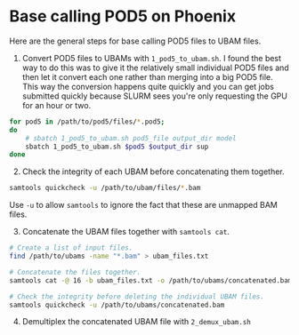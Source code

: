 # Base calling POD5 on Phoenix

Here are the general steps for base calling POD5 files to UBAM files.

1. Convert POD5 files to UBAMs with `1_pod5_to_ubam.sh`. I found the best way
   to do this was to give it the relatively small individual POD5 files and then
   let it convert each one rather than merging into a big POD5 file. This way
   the conversion happens quite quickly and you can get jobs submitted quickly
   because SLURM sees you're only requesting the GPU for an hour or two.

``` bash
for pod5 in /path/to/pod5/files/*.pod5;
do
    # sbatch 1_pod5_to_ubam.sh pod5_file output_dir model
    sbatch 1_pod5_to_ubam.sh $pod5 $output_dir sup
done
```

2. Check the integrity of each UBAM before concatenating them together.
   
``` bash
samtools quickcheck -u /path/to/ubam/files/*.bam
```

Use `-u` to allow `samtools` to ignore the fact that these are unmapped BAM
files.

3. Concatenate the UBAM files together with `samtools cat`.

``` bash
# Create a list of input files.
find /path/to/ubams -name "*.bam" > ubam_files.txt

# Concatenate the files together.
samtools cat -@ 16 -b ubam_files.txt -o /path/to/ubams/concatenated.bam

# Check the integrity before deleting the individual UBAM files.
samtools quickcheck -u /path/to/ubams/concatenated.bam
```

4. Demultiplex the concatenated UBAM file with `2_demux_ubam.sh`
